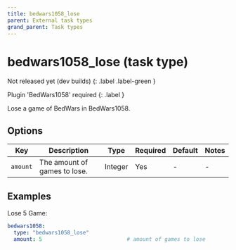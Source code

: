 ```yaml
---
title: bedwars1058_lose
parent: External task types
grand_parent: Task types
---
```


# bedwars1058_lose (task type)

Not released yet (dev builds)
{: .label .label-green }

Plugin 'BedWars1058' required
{: .label }

Lose a game of BedWars in BedWars1058.

## Options

| Key      | Description                  | Type                | Required | Default | Notes |
|----------|------------------------------|---------------------|----------|---------|-------|
| `amount` | The amount of games to lose. | Integer             | Yes      | \-      | \-    |

## Examples

Lose 5 Game:

``` yaml
bedwars1058:
  type: "bedwars1058_lose"
  amount: 5                           # amount of games to lose
```

